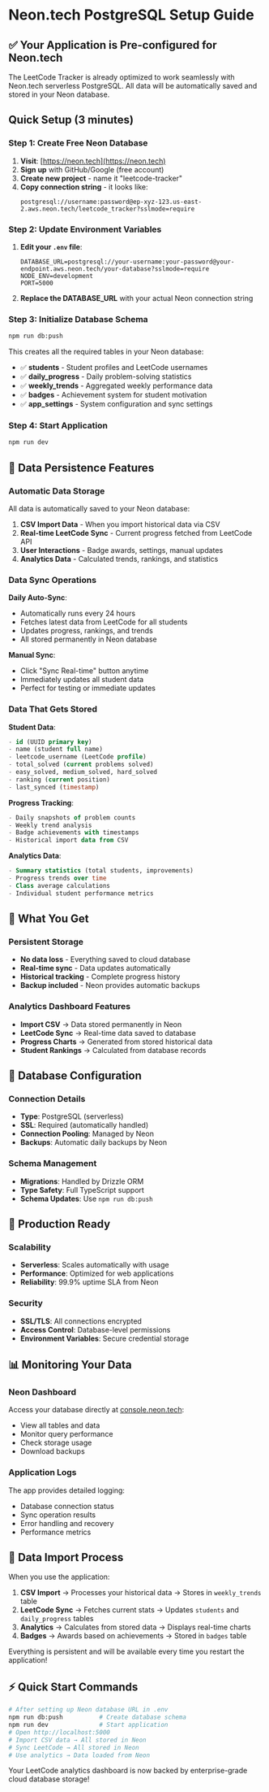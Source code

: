 # Neon.tech PostgreSQL Setup Guide

## ✅ Your Application is Pre-configured for Neon.tech

The LeetCode Tracker is already optimized to work seamlessly with Neon.tech serverless PostgreSQL. All data will be automatically saved and stored in your Neon database.

## Quick Setup (3 minutes)

### Step 1: Create Free Neon Database

1. **Visit**: [https://neon.tech](https://neon.tech)
2. **Sign up** with GitHub/Google (free account)
3. **Create new project** - name it "leetcode-tracker" 
4. **Copy connection string** - it looks like:
   ```
   postgresql://username:password@ep-xyz-123.us-east-2.aws.neon.tech/leetcode_tracker?sslmode=require
   ```

### Step 2: Update Environment Variables

1. **Edit your `.env` file**:
   ```env
   DATABASE_URL=postgresql://your-username:your-password@your-endpoint.aws.neon.tech/your-database?sslmode=require
   NODE_ENV=development
   PORT=5000
   ```

2. **Replace the DATABASE_URL** with your actual Neon connection string

### Step 3: Initialize Database Schema

```bash
npm run db:push
```

This creates all the required tables in your Neon database:
- ✅ **students** - Student profiles and LeetCode usernames
- ✅ **daily_progress** - Daily problem-solving statistics  
- ✅ **weekly_trends** - Aggregated weekly performance data
- ✅ **badges** - Achievement system for student motivation
- ✅ **app_settings** - System configuration and sync settings

### Step 4: Start Application

```bash
npm run dev
```

## 🔄 Data Persistence Features

### Automatic Data Storage
All data is automatically saved to your Neon database:

1. **CSV Import Data** - When you import historical data via CSV
2. **Real-time LeetCode Sync** - Current progress fetched from LeetCode API
3. **User Interactions** - Badge awards, settings, manual updates
4. **Analytics Data** - Calculated trends, rankings, and statistics

### Data Sync Operations

**Daily Auto-Sync**:
- Automatically runs every 24 hours
- Fetches latest data from LeetCode for all students
- Updates progress, rankings, and trends
- All stored permanently in Neon database

**Manual Sync**:
- Click "Sync Real-time" button anytime
- Immediately updates all student data
- Perfect for testing or immediate updates

### Data That Gets Stored

**Student Data**:
```sql
- id (UUID primary key)
- name (student full name)
- leetcode_username (LeetCode profile)
- total_solved (current problems solved)
- easy_solved, medium_solved, hard_solved
- ranking (current position)
- last_synced (timestamp)
```

**Progress Tracking**:
```sql
- Daily snapshots of problem counts
- Weekly trend analysis
- Badge achievements with timestamps
- Historical import data from CSV
```

**Analytics Data**:
```sql
- Summary statistics (total students, improvements)
- Progress trends over time
- Class average calculations
- Individual student performance metrics
```

## 🎯 What You Get

### Persistent Storage
- **No data loss** - Everything saved to cloud database
- **Real-time sync** - Data updates automatically
- **Historical tracking** - Complete progress history
- **Backup included** - Neon provides automatic backups

### Analytics Dashboard Features
- **Import CSV** → Data stored permanently in Neon
- **LeetCode Sync** → Real-time data saved to database
- **Progress Charts** → Generated from stored historical data
- **Student Rankings** → Calculated from database records

## 🔧 Database Configuration

### Connection Details
- **Type**: PostgreSQL (serverless)
- **SSL**: Required (automatically handled)
- **Connection Pooling**: Managed by Neon
- **Backups**: Automatic daily backups by Neon

### Schema Management
- **Migrations**: Handled by Drizzle ORM
- **Type Safety**: Full TypeScript support
- **Schema Updates**: Use `npm run db:push`

## 🚀 Production Ready

### Scalability
- **Serverless**: Scales automatically with usage
- **Performance**: Optimized for web applications
- **Reliability**: 99.9% uptime SLA from Neon

### Security
- **SSL/TLS**: All connections encrypted
- **Access Control**: Database-level permissions
- **Environment Variables**: Secure credential storage

## 📊 Monitoring Your Data

### Neon Dashboard
Access your database directly at [console.neon.tech](https://console.neon.tech):
- View all tables and data
- Monitor query performance
- Check storage usage
- Download backups

### Application Logs
The app provides detailed logging:
- Database connection status
- Sync operation results
- Error handling and recovery
- Performance metrics

## 🔄 Data Import Process

When you use the application:

1. **CSV Import** → Processes your historical data → Stores in `weekly_trends` table
2. **LeetCode Sync** → Fetches current stats → Updates `students` and `daily_progress` tables  
3. **Analytics** → Calculates from stored data → Displays real-time charts
4. **Badges** → Awards based on achievements → Stored in `badges` table

Everything is persistent and will be available every time you restart the application!

## ⚡ Quick Start Commands

```bash
# After setting up Neon database URL in .env
npm run db:push          # Create database schema
npm run dev              # Start application
# Open http://localhost:5000
# Import CSV data → All stored in Neon
# Sync LeetCode → All stored in Neon
# Use analytics → Data loaded from Neon
```

Your LeetCode analytics dashboard is now backed by enterprise-grade cloud database storage!